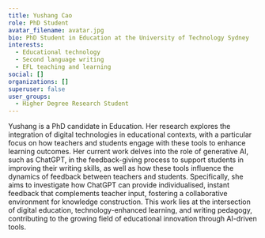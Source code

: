 ```yaml
---
title: Yushang Cao
role: PhD Student
avatar_filename: avatar.jpg
bio: PhD Student in Education at the University of Technology Sydney
interests:
  - Educational technology
  - Second language writing
  - EFL teaching and learning
social: []
organizations: []
superuser: false
user_groups:
  - Higher Degree Research Student
---
```

Yushang is a PhD candidate in Education. Her research explores the integration of digital technologies in educational contexts, with a particular focus on how teachers and students engage with these tools to enhance learning outcomes. Her current work delves into the role of generative AI, such as ChatGPT, in the feedback-giving process to support students in improving their writing skills, as well as how these tools influence the dynamics of feedback between teachers and students. Specifically, she aims to investigate how ChatGPT can provide individualised, instant feedback that complements teacher input, fostering a collaborative environment for knowledge construction. This work lies at the intersection of digital education, technology-enhanced learning, and writing pedagogy, contributing to the growing field of educational innovation through AI-driven tools.
